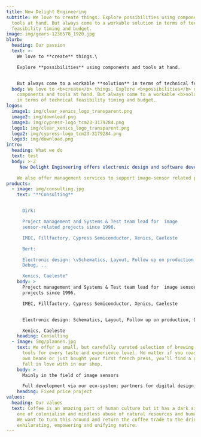 ```yaml
---
title: New Delight Engineering
subtitle: We love to create things. Explore possibilities using components and
  tools at hand. But always come to a workable solution in terms of technical
  feasibility timing and budget.
image: img/gears-1236578_1920.jpg
blurb:
  heading: Our passion
  text: >-
    We love to **create** things.\

    Explore **possibilities** using components and tools at hand.


    But always come to a workable **solution** in terms of technical feasibility timing and budget.
  body: We love to <b>create</b> things. Explore <b>possibilities</b> using
    components and tools at hand. But always come to a workable <b>solution</b>
    in terms of technical feasibility timing and budget.
logos:
  image1: img/clear_xenics_logo_transparent.png
  image2: img/download.png
  image3: img/cypress-logo_tcm23-3179284.png
  logo1: img/clear_xenics_logo_transparent.png
  logo2: img/cypress-logo_tcm23-3179284.png
  logo3: img/download.png
intro:
  heading: What we do
  text: test
  body: >-2
     New Delight Engineering offers electronic design and software development. We have over 15 years of experience in the realization of electro-optical solutions for image sensors: test systems and cameras, both in the visual and in the infrared wavelength ranges.

    We also offer management services to support image-sensor related projects in the domains of characterization, production testing, space qualification, space application and scientific measurement systems.
products:
  - image: img/consulting.jpg
    text: "**Consulting**


      Dirk:

      Project management and Systems & Test team lead for  image
      sensor-related projects since 1996.

      IMEC, Fillfactory, Cypress Semiconductor, Xenics, Caeleste

      Bert:

      Electronic design: \vSchematics, Layout, Follow up on production,
      Debug, ..

      Xenics, Caeleste"
    body: >
      Project management and Systems & Test team lead for  image sensor-related
      projects since 1996.

      IMEC, Fillfactory, Cypress Semiconductor, Xenics, Caeleste


      Electronic design: Schematics, Layout, Follow up on production, Debug, ..

      Xenics, Caeleste
    heading: Consulting
  - image: img/plannen.jpg
    text: We offer a small, but carefully curated selection of brewing gear and
      tools for every taste and experience level. No matter if you roast your
      own beans or just bought your first french press, you’ll find a gadget to
      fall in love with in our shop.
    body: >
      Mainly in the field of image sensors

      Full development via our eco-system: partners for digital design, software development and mechanical design. 
    heading: Fixed price project
values:
  heading: Our values
  text: Coffee is an amazing part of human culture but it has a dark side too –
    one of colonialism and mindless abuse of natural resources and human lives.
    We want to turn this around and return the coffee trade to the drink’s
    exhilarating, empowering and unifying nature.
---
```

